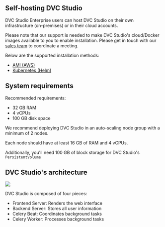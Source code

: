## Self-hosting DVC Studio

DVC Studio Enterprise users can host DVC Studio on their own infrastructure
(on-premises) or in their cloud accounts.

Please note that our support is needed to make DVC Studio's cloud/Docker images
available to you to enable installation. Please get in touch with our
[sales team](https://calendly.com/gtm-2/studio-overview?month=2023-03) to
coordinate a meeting.

Below are the supported installation methods:

- [AMI (AWS)](/doc/studio/self-hosting/installation/aws-ami)
- [Kubernetes (Helm)](/doc/studio/self-hosting/installation/k8s-helm)

## System requirements

<toggle>
<tab title="VM (AMI)">

Recommended requirements:

- 32 GB RAM
- 4 vCPUs
- 100 GB disk space

</tab>
<tab title="Helm">

We recommend deploying DVC Studio in an auto-scaling node group with a minimum
of 2 nodes.

Each node should have at least 16 GB of RAM and 4 vCPUs.

Additionally, you'll need 100 GB of block storage for DVC Studio's
`PersistentVolume`

</tab>
</toggle>

## DVC Studio's architecture

![](/img/studio-architecture-diagram.svg)

DVC Studio is composed of four pieces:

- Frontend Server: Renders the web interface
- Backend Server: Stores all user information
- Celery Beat: Coordinates background tasks
- Celery Worker: Processes background tasks

